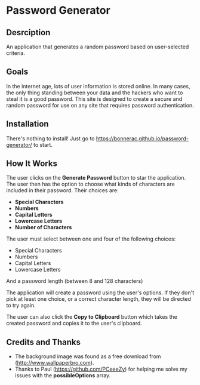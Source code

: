 # Password Generator

## Desrciption

An application that generates a random password based on user-selected criteria.

## Goals

In the internet age, lots of user information is stored online. In many cases, the only thing standing between your data and the hackers who want to steal it is a good password. This site is designed to create a secure and random password for use on any site that requires password authentication. 

## Installation

There's nothing to install! Just go to https://bonnerac.github.io/password-generator/ to start.


## How It Works

The user clicks on the **Generate Password** button to star the application. The user then has the option to choose what kinds of characters are included in their password. Their choices are:

* **Special Characters** 
* **Numbers** 
* **Capital Letters** 
* **Lowercase Letters** 
* **Number of Characters**

The user must select between one and four of the following choices:
* Special Characters
* Numbers
* Capital Letters
* Lowercase Letters

And a password length (between 8 and 128 characters)

The application will create a password using the user's options. If they don't pick at least one choice, or a correct character length, they will be directed to try again.

The user can also click the **Copy to Clipboard** button which takes the created password and copies it to the user's clipboard.

## Credits and Thanks

* The background image was found as a free download from (http://www.wallpaperbro.com).
* Thanks to Paul (https://github.com/PCeeeZy) for helping me solve my issues with the **possibleOptions** array.
